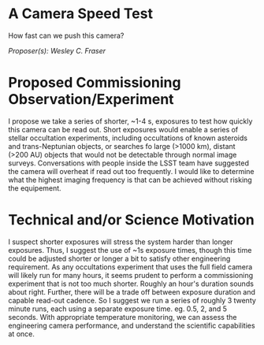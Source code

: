 # A Camera Speed Test

How fast can we push this camera?

*Proposer(s): Wesley C. Fraser*


# Proposed Commissioning Observation/Experiment

I propose we take a series of shorter, ~1-4 s, exposures to test how quickly this camera can be read out. Short exposures would enable a series of stellar occultation experiments, including occultations of known asteroids and trans-Neptunian objects, or searches fo large (>1000 km), distant (>200 AU) objects that would not be detectable through normal image surveys. Conversations with people inside the LSST team have suggested the camera will overheat if read out too frequently. I would like to determine what the highest imaging frequency is that can be achieved without risking the equipement. 


# Technical and/or Science Motivation

I suspect shorter exposures will stress the system harder than longer exposures. Thus, I suggest the use of ~1s exposure times, though this time could be adjusted shorter or longer a bit to satisfy other engineering requirement. As any occultations experiment that uses the full field camera will likely run for many hours, it seems prudent to perform a commissioning experiment that is not too much shorter. Roughly an hour's duration sounds about right. Further, there will be a trade off between exposure duration and capable read-out cadence. So I suggest we run a series of roughly 3 twenty minute runs, each using a separate exposure time. eg. 0.5, 2, and 5 seconds. With appropriate temperature monitoring, we can assess the engineering camera performance, and understand the scientific capabilities at once.
